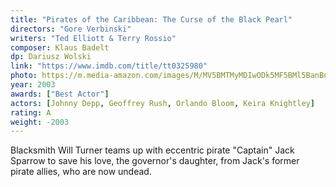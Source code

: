 ```yaml
---
title: "Pirates of the Caribbean: The Curse of the Black Pearl"
directors: "Gore Verbinski"
writers: "Ted Elliott & Terry Rossio"
composer: Klaus Badelt
dp: Dariusz Wolski
link: "https://www.imdb.com/title/tt0325980"
photo: https://m.media-amazon.com/images/M/MV5BMTMyMDIwODk5MF5BMl5BanBnXkFtZTcwODAwNTc3Mw@@._V1_FMjpg_UX1280_.jpg
year: 2003
awards: ["Best Actor"]
actors: [Johnny Depp, Geoffrey Rush, Orlando Bloom, Keira Knightley]
rating: A
weight: -2003
---
```

Blacksmith Will Turner teams up with eccentric pirate "Captain" Jack Sparrow to save his love, the governor's daughter, from Jack's former pirate allies, who are now undead.